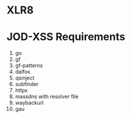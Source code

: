 # XLR8

# JOD-XSS Requirements
1. go
2. gf
3. gf-patterns
4. dalfox
5. qsinject
6. subfinder
7. httpx
8. massdns with resolver file
9. waybackurl 
10. gau
